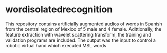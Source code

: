 # wordisolatedrecognition
This repository contains artificially augmented audios of words in Spanish from the central region of Mexico of 5 male and 4 female. Adittionally, the feature extraction with wavelet scattering transform, the training and validation programs are included. The output was the input to control a robotic virtual hand which executed MSL words
